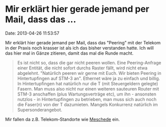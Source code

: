 Mir erklärt hier gerade jemand per Mail, dass das \...
======================================================

Date: 2013-04-26 11:53:57

Mir erklärt hier gerade jemand per Mail, dass das \"Peering\" mit der
Telekom in der Praxis noch krasser ist als ich das bisher verstanden
hatte. Ich will das hier mal in Gänze zitieren, damit das mal die Runde
macht.

> Es ist nicht so, dass die gar nicht peeren wollen. Eine
> Peering-Anfrage einer Entität, die nicht sofort durchs Raster fällt,
> wird nicht etwa abgelehnt. \"Natürlich peeren wir gerne mit Euch. Wir
> bieten Peering in Hintertupfingen auf STM-3 an\". Ethernet wäre ja zu
> einfach und billig. In Hintertupfingen hat natürlich nur die T (mit
> Steuergeldern gelegte) Fasern. Man muss also nicht nur einen weiteren
> sauteuren Router mit STM-3 anschaffen (plus Wartungsverträge etc), um
> ihn - ansonsten nutzlos - in Hintertupfingen zu betrieben, man muss
> sich auch noch die Faser(n) von der T dazumieten. Mangels Konkurrenz
> natürlich im Supersonderangebot.

Mir fallen da z.B. Telekom-Standorte wie
[Meschede](http://www.derwesten.de/staedte/nachrichten-aus-meschede-eslohe-bestwig-und-schmallenberg/telekom-bekenntnis-zum-standort-meschede-id4609492.html)
ein.
